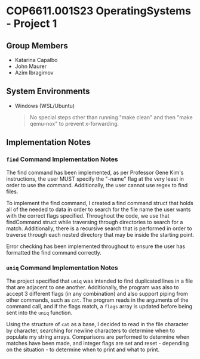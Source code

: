 # COP6611.001S23 OperatingSystems - Project 1

## Group Members
* Katarina Capalbo 
* John Maurer
* Azim Ibragimov

## System Environments
- Windows (WSL/Ubuntu)
    > No special steps other than running "make clean" and then "make qemu-nox" to prevent x-forwarding.

## Implementation Notes

### `find` Command Implementation Notes
The find command has been implemented, as per Professor Gene Kim's instructions, the user MUST specify the "-name" flag at the very least in order to use the command. Additionally, the user cannot use regex to find files.

To implement the find command, I created a find command struct that holds all of the needed to data in order to search for the file name the user wants with the correct flags specified. Throughout the code, we use that findCommand struct while traversing through directories to search for a match. Additionally, there is a recursive search that is performed in order to traverse through each nested directory that may be inside the starting point. 

Error checking has been implemented throughout to ensure the user has formatted the find command correctly.

### `uniq` Command Implementation Notes
The project specified that `uniq` was intended to find duplicated lines in a file that are adjacent to one another. Additionally, the program was also to accept 3 different flags (in any combination) and also support piping from other commands, such as `cat`. The program reads in the arguments of the command call, and if the flags match, a `flags` array is updated before being sent into the `uniq` function.

Using the structure of `cat` as a base, I decided to read in the file character by character, searching for newline characters to determine when to populate my string arrays. Comparisons are performed to determine when matches have been made, and integer flags are set and reset - depending on the situation - to determine when to print and what to print.
